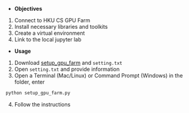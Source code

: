 
* __Objectives__
1. Connect to HKU CS GPU Farm
2. Install necessary libraries and toolkits
3. Create a virtual environment
4. Link to the local jupyter lab



* __Usage__

1. Download <a href="https://github.com/WuKunhuan/HKU_COMP3340/blob/main/HKU%20CS%20GPU%20Farm/setup_gpu_farm.py" target="_blank">setup_gpu_farm</a> and ```setting.txt```
2. Open ```setting.txt``` and provide information
3. Open a Terminal (Mac/Linux) or Command Prompt (Windows) in the folder, enter 
```python
python setup_gpu_farm.py
```
4. Follow the instructions
